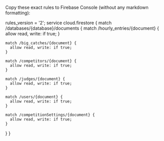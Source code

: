 Copy these exact rules to Firebase Console (without any markdown formatting):

rules_version = '2';
service cloud.firestore {
  match /databases/{database}/documents {
    match /hourly_entries/{document} {
      allow read, write: if true;
    }
    
    match /big_catches/{document} {
      allow read, write: if true;
    }
    
    match /competitors/{document} {
      allow read, write: if true;
    }
    
    match /judges/{document} {
      allow read, write: if true;
    }
    
    match /users/{document} {
      allow read, write: if true;
    }
    
    match /competitionSettings/{document} {
      allow read, write: if true;
    }
  }
}